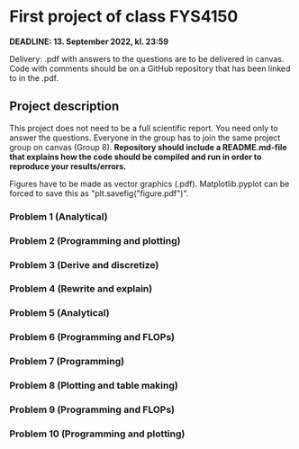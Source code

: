 # First project of class FYS4150
**DEADLINE: 13. September 2022, kl. 23:59**

Delivery: .pdf with answers to the questions are to be delivered in canvas. Code with comments should be on a GitHub repository that has been linked to in the .pdf.
## Project description
This project does not need to be a full scientific report. You need only to answer the questions. Everyone in the group has to join the same project group on canvas (Group 8). **Repository should include a README.md-file that explains how the code should be compiled and run in order to reproduce your results/errors.**

Figures have to be made as vector graphics (.pdf). Matplotlib.pyplot can be forced to save this as "plt.savefig("figure.pdf")".

### Problem 1 (Analytical)

### Problem 2 (Programming and plotting)

### Problem 3 (Derive and discretize)

### Problem 4 (Rewrite and explain)

### Problem 5 (Analytical)

### Problem 6 (Programming and FLOPs)

### Problem 7 (Programming)

### Problem 8 (Plotting and table making)

### Problem 9 (Programming and FLOPs)

### Problem 10 (Programming and plotting)
